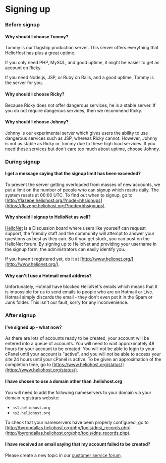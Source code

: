 # Signing up

### Before signup

#### Why should I choose Tommy?

Tommy is our flagship production server. This server offers everything that HelioHost has plus a great uptime.

If you only need PHP, MySQL, and good uptime, it might be easier to get an account on Ricky.

If you need Node.js, JSP, or Ruby on Rails, and a good uptime, Tommy is the server for you.

#### Why should I choose Ricky?

Because Ricky does not offer dangerous services, he is a stable server. If you do not require dangerous services, then we recommend Ricky.

#### Why should I choose Johnny?

Johnny is our experimental server which gives users the ability to use dangerous services such as JSP, whereas Ricky cannot. However, Johnny is not as stable as Ricky or Tommy due to these high load services. If you need these services but don't care too much about uptime, choose Johnny.

### During signup

#### I get a message saying that the signup limit has been exceeded?

To prevent the server getting overloaded from masses of new accounts, we put a limit on the number of people who can signup which resets daily. The system resets at 00:00 UTC. To find out when to signup, go to [http://flazepe.heliohost.org/?node=hhsignups](https://flazepe.heliohost.org/?node=hhsignups).

#### Why should I signup to HelioNet as well?

[HelioNet](https://wiki.helionet.org/HelioNet) is a Discussion board where users like yourself can request support, the friendly staff and the community will attempt to answer your questions as best as they can. So if you get stuck, you can post on the HelioNet forum. By signing up to HelioNet and providing your username in the signup form, the administrators can easily identify you.

If you haven't registered yet, do it at [http://www.helionet.org/](http://www.helionet.org/).

#### Why can't I use a Hotmail email address?

Unfortunately, Hotmail have blocked HelioNet's emails which means that it is impossible for us to send emails to people who are on Hotmail or Live. Hotmail simply discards the email - they don't even put it in the Spam or Junk folder. This isn't our fault, sorry for any inconvenience.

### After signup

#### I've signed up - what now?

As there are lots of accounts ready to be created, your account will be entered into a queue of accounts. You will need to wait approximately 48 hours for your account to be created. You will not be able to login to your cPanel until your account is "active", and you will not be able to access your site 24 hours until your cPanel is active. To be given an approximation of the completion time, go to [https://www.heliohost.org/status/](https://www.heliohost.org/status/).

#### I have chosen to use a domain other than .heliohost.org

You will need to add the following nameservers to your domain via your domain registrars website:

- `ns1.heliohost.org`
- `ns2.heliohost.org`

To check that your nameservers have been properly configured, go to [http://byrondallas.heliohost.org/php/tools/dns\_records.php](http://byrondallas.heliohost.org/php/tools/dns_records.php).

#### I have received an email saying that my account failed to be created?

Please create a new topic in our [customer service forum](https://www.helionet.org/index/forum/45-customer-service/).



